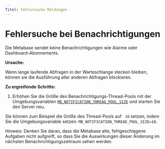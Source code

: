 ```yaml
---
Titel: Fehlersuche Meldungen
---
```



# Fehlersuche bei Benachrichtigungen


Die Metabase sendet keine Benachrichtigungen wie Alarme oder Dashboard-Abonnements.


**Ursache:**


Wenn lange laufende Abfragen in der Warteschlange stecken bleiben, können sie die Ausführung aller anderen Abfragen blockieren.


**Zu ergreifende Schritte:**


1. Erhöhen Sie die Größe des Benachrichtigungs-Thread-Pools mit der Umgebungsvariablen [`MB_NOTIFICATION_THREAD_POOL_SIZE`](../configuring-metabase/environment-variables.md#mb_notification_thread_pool_size) und starten Sie den Server neu.


Sie können zum Beispiel die Größe des Thread-Pools auf ` 10` setzen, indem Sie die Umgebungsvariable setzen:
`MB_NOTIFICATION_THREAD_POOL_SIZE=10`.


Hinweis: Denken Sie daran, dass die Metabase alte, fehlgeschlagene Aufgaben nicht aufgreift, so dass Sie die Auswirkungen dieser Änderung im nächsten Benachrichtigungszeitraum sehen werden.

